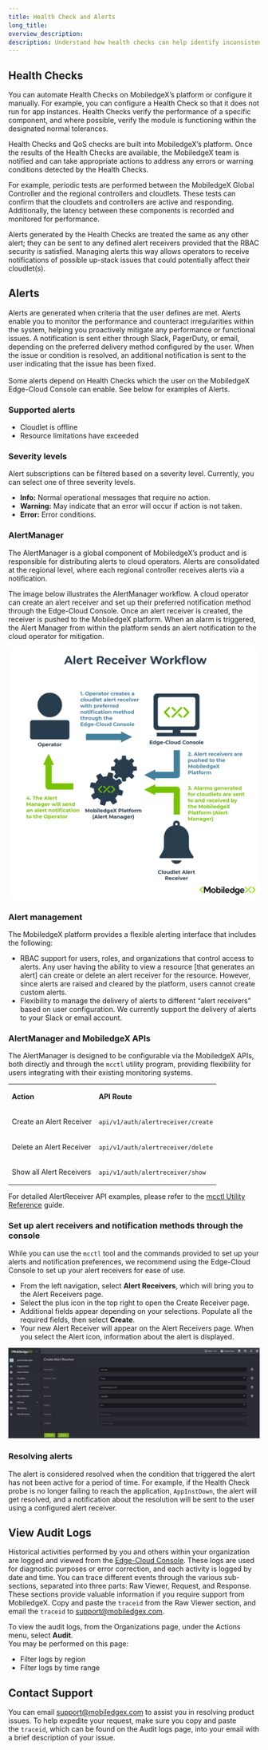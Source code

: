 ```yaml
---
title: Health Check and Alerts
long_title:
overview_description:
description: Understand how health checks can help identify inconsistencies, irregularities, and issues that can possibly decrease operational efficiencies
---
```


## Health Checks

You can automate Health Checks on MobiledgeX’s platform or configure it manually. For example, you can configure a Health Check so that it does not run for app instances. Health Checks verify the performance of a specific component, and where possible, verify the module is functioning within the designated normal tolerances.

Health Checks and QoS checks are built into MobiledgeX’s platform. Once the results of the Health Checks are available, the MobiledgeX team is notified and can take appropriate actions to address any errors or warning conditions detected by the Health Checks.

For example, periodic tests are performed between the MobiledgeX Global Controller and the regional controllers and cloudlets. These tests can confirm that the cloudlets and controllers are active and responding. Additionally, the latency between these components is recorded and monitored for performance.

Alerts generated by the Health Checks are treated the same as any other alert; they can be sent to any defined alert receivers provided that the RBAC security is satisfied. Managing alerts this way allows operators to receive notifications of possible up-stack issues that could potentially affect their cloudlet(s).

## Alerts

Alerts are generated when criteria that the user defines are met. Alerts enable you to monitor the performance and counteract irregularities within the system, helping you proactively mitigate any performance or functional issues. A notification is sent either through Slack, PagerDuty, or email, depending on the preferred delivery method configured by the user. When the issue or condition is resolved, an additional notification is sent to the user indicating that the issue has been fixed.<br>
<br>Some alerts depend on Health Checks which the user on the MobiledgeX Edge-Cloud Console can enable. See below for examples of Alerts.

### Supported alerts 

- Cloudlet is offline
- Resource limitations have exceeded

### Severity levels

Alert subscriptions can be filtered based on a severity level. Currently, you can select one of three severity levels.

- **Info:** Normal operational messages that require no action.
- **Warning:** May indicate that an error will occur if action is not taken.
- **Error:** Error conditions.

### AlertManager

The AlertManager is a global component of MobiledgeX’s product and is responsible for distributing alerts to cloud operators. Alerts are consolidated at the regional level, where each regional controller receives alerts via a notification.

The image below illustrates the AlertManager workflow. A cloud operator can create an alert receiver and set up their preferred notification method through the Edge-Cloud Console. Once an alert receiver is created, the receiver is pushed to the MobiledgeX platform. When an alarm is triggered, the Alert Manager from within the platform sends an alert notification to the cloud operator for mitigation.

![Alert Receiver Workflow](/operator/assets/alertreceiver-1645124892.png "Alert Receiver Workflow")

### Alert management

The MobiledgeX platform provides a flexible alerting interface that includes the following:

- RBAC support for users, roles, and organizations that control access to alerts. Any user having the ability to view a resource [that generates an alert] can create or delete an alert receiver for the resource. However, since alerts are raised and cleared by the platform, users cannot create custom alerts.
- Flexibility to manage the delivery of alerts to different “alert receivers” based on user configuration. We currently support the delivery of alerts to your Slack or email account.

### AlertManager and MobiledgeX APIs

The AlertManager is designed to be configurable via the MobiledgeX APIs, both directly and through the `mcctl` utility program, providing flexibility for users integrating with their existing monitoring systems.
<table>
<tbody>
<tr>
<td colspan="1" rowspan="1">

**Action**
</td>
<td colspan="1" rowspan="1">

**API Route**
</td>
</tr>
<tr>
<td>Create an Alert Receiver</td>
<td colspan="1" rowspan="1">

`api/v1/auth/alertreceiver/create`
</td>
</tr>
<tr>
<td>Delete an Alert Receiver</td>
<td colspan="1" rowspan="1">

`api/v1/auth/alertreceiver/delete`
</td>
</tr>
<tr>
<td>Show all Alert Receivers</td>
<td colspan="1" rowspan="1">

`api/v1/auth/alertreceiver/show`
</td>
</tr>
</tbody>
</table>

For detailed AlertReceiver API examples, please refer to the [mcctl Utility Reference](/operator/operator-specific-mcctl-and-rest-apis/mcctl-reference#alertreceiver-example/index.md) guide.

### Set up alert receivers and notification methods through the console

While you can use the `mcctl` tool and the commands provided to set up your alerts and notification preferences, we recommend using the Edge-Cloud Console to set up your alert receivers for ease of use.

- From the left navigation, select **Alert Receivers**, which will bring you to the Alert Receivers page.
- Select the plus icon in the top right to open the Create Receiver page.
- Additional fields appear depending on your selections. Populate all the required fields, then select **Create**.
- Your new Alert Receiver will appear on the Alert Receivers page. When you select the Alert icon, information about the alert is displayed.


![Create Alert Receiver screen](/operator/assets/health-checks-alarms/create-alert-screen.png "Create Alert Receiver screen")

### Resolving alerts

The alert is considered resolved when the condition that triggered the alert has not been active for a period of time. For example, if the Health Check probe is no longer failing to reach the application, `AppInstDown`, the alert will get resolved, and a notification about the resolution will be sent to the user using a configured alert receiver.

## View Audit Logs

Historical activities performed by you and others within your organization are logged and viewed from the [Edge-Cloud Console](https://console.mobiledgex.net/#/). These logs are used for diagnostic purposes or error correction, and each activity is logged by date and time. You can trace different events through the various sub-sections, separated into three parts: Raw Viewer, Request, and Response. These sections provide valuable information if you require support from MobiledgeX. Copy and paste the `traceid` from the Raw Viewer section, and email the `traceid` to [support@mobiledgex.com](support@mobiledgex.com).

To view the audit logs, from the Organizations page, under the Actions menu, select **Audit**.<br>You may be performed on this page:

- Filter logs by region
- Filter logs by time range

## Contact Support

You can email [support@mobiledgex.com](support@mobiledgex.com) to assist you in resolving product issues. To help expedite your request, make sure you copy and paste the `traceid`, which can be found on the Audit logs page, into your email with a brief description of your issue.

